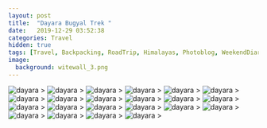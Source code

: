 ```yaml
---
layout: post
title:  "Dayara Bugyal Trek "
date:   2019-12-29 03:52:38
categories: Travel
hidden: true
tags: [Travel, Backpacking, RoadTrip, Himalayas, Photoblog, WeekendDiaries]
image:
  background: witewall_3.png
---
```

<img src="https://i.imgur.com/2KrnE4u.jpg" alt="dayara">
>

<img src="https://i.imgur.com/eMaZPGH.jpg" alt="dayara">
>

<img src="https://i.imgur.com/0Mn3ZHU.jpg" alt="dayara">
>

<img src="https://i.imgur.com/yQ4Xr5t.jpg" alt="dayara">
>

<img src="https://i.imgur.com/5kxxFZR.jpg" alt="dayara">
>

<img src="https://i.imgur.com/q7vOE5u.jpg" alt="dayara">
>

<img src="https://i.imgur.com/PiyoIBX.jpg" alt="dayara">
>

<img src="https://i.imgur.com/AjP4weP.jpg" alt="dayara">
>

<img src="https://i.imgur.com/t8KebZJ.jpg" alt="dayara">
>

<img src="https://i.imgur.com/zWZ9LtO.jpg" alt="dayara">
>

<img src="https://i.imgur.com/B5Ta7gr.jpg" alt="dayara">
>

<img src="https://i.imgur.com/cpE0crA.jpg" alt="dayara">
>

<img src="https://i.imgur.com/sHFj8ZK.jpg" alt="dayara">
>

<img src="https://i.imgur.com/WGFtJXN.jpg" alt="dayara">
>

<img src="https://i.imgur.com/ONaku2R.jpg" alt="dayara">
>

<img src="https://i.imgur.com/yaitmNq.jpg" alt="dayara">
>

<img src="https://i.imgur.com/ydr37qp.jpg" alt="dayara">
>

<img src="https://i.imgur.com/t1L93pw.jpg" alt="dayara">
>

<img src="https://i.imgur.com/te25b0B.jpg" alt="dayara">
>

<img src="https://i.imgur.com/r5wNV1m.jpg" alt="dayara">
>

<img src="https://i.imgur.com/DQv6WQV.jpg" alt="dayara">
>

<img src="https://i.imgur.com/WqMYmdl.jpg" alt="dayara">
>

